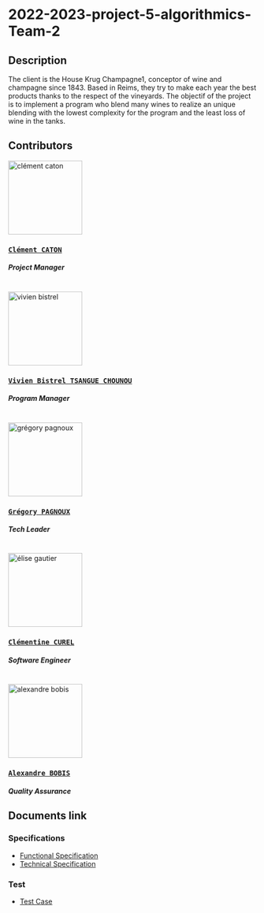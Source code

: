 # 2022-2023-project-5-algorithmics-Team-2

## Description

The client is the House Krug Champagne1, conceptor of wine and champagne since 1843. Based in Reims, they try to make each year the best products thanks to the respect of the vineyards.
The objectif of the project is to implement a program who blend many wines to realize an unique blending with the lowest complexity for the program and the least loss of wine in the tanks.

## Contributors

<img alt="clément caton" src="https://avatars.githubusercontent.com/u/71769452?v=4" width="150">

### [**`Clément CATON`**](https://github.com/ClementCaton)

##### *Project Manager*
<br>

<img alt="vivien bistrel" src="https://avatars.githubusercontent.com/u/122369054?v=4" width="150">

### [**`Vivien Bistrel TSANGUE CHOUNOU`**](https://github.com/Bistrel2002)

##### *Program Manager*
<br>

<img alt="grégory pagnoux" src="https://avatars.githubusercontent.com/u/114397869?s=400&v=4" width="150">

### [**`Grégory PAGNOUX`**](https://github.com/Gregory-Pagnoux)

##### *Tech Leader*
<br>

<img alt="élise gautier" src="https://avatars.githubusercontent.com/u/78617457?v=4" width="150">

### [**`Clémentine CUREL`**](https://github.com/Clementine951)

##### *Software Engineer*
<br>

<img alt="alexandre bobis" src="https://avatars.githubusercontent.com/u/91249694?v=4" width="150">

### [**`Alexandre BOBIS`**](https://github.com/AlexandreBobis)

##### *Quality Assurance*

## Documents link

### Specifications

- [Functional Specification](https://github.com/algosup/2022-2023-project-5-algorithmics-Team-2/blob/Management/Documents/Functional_Specifications.md)
- [Technical Specification](https://github.com/algosup/2022-2023-project-5-algorithmics-Team-2/blob/Management/Documents/Technical_Specifications.md)

### Test

- [Test Case](https://github.com/algosup/2022-2023-project-5-algorithmics-Team-2/blob/Management/Tests/Test_Case.md)
